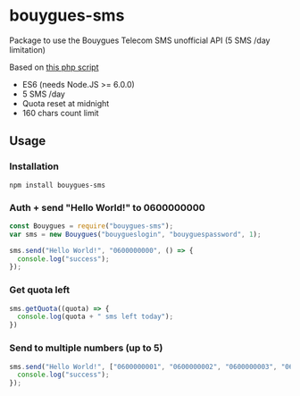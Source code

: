 # bouygues-sms
Package to use the Bouygues Telecom SMS unofficial API (5 SMS /day limitation)

Based on [this php script](https://rpi-florentv.zapto.org/gitlist/index.php/send-sms.git/blob/master/bouygues/bouygues.php)

* ES6 (needs Node.JS >= 6.0.0)
* 5 SMS /day
* Quota reset at midnight
* 160 chars count limit

## Usage
### Installation
```shell
npm install bouygues-sms
```
### Auth + send "Hello World!" to 0600000000
```javascript
const Bouygues = require("bouygues-sms");
var sms = new Bouygues("bouygueslogin", "bouyguespassword", 1);

sms.send("Hello World!", "0600000000", () => {
  console.log("success");
});
```
### Get quota left
```javascript
sms.getQuota((quota) => {
  console.log(quota + " sms left today");
})
```
### Send to multiple numbers (up to 5)
```javascript
sms.send("Hello World!", ["0600000001", "0600000002", "0600000003", "0600000004", "0600000005"], () => {
  console.log("success");
});
```
